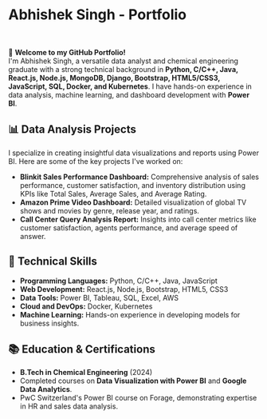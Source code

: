 # Abhishek Singh - Portfolio
<br>

👋 **Welcome to my GitHub Portfolio!**  
I'm Abhishek Singh, a versatile data analyst and chemical engineering graduate with a strong technical background in **Python, C/C++, Java, React.js, Node.js, MongoDB, Django, Bootstrap, HTML5/CSS3, JavaScript, SQL, Docker, and Kubernetes**. I have hands-on experience in data analysis, machine learning, and dashboard development with **Power BI**.

## 📊 Data Analysis Projects
I specialize in creating insightful data visualizations and reports using Power BI. Here are some of the key projects I've worked on:

- **Blinkit Sales Performance Dashboard:** Comprehensive analysis of sales performance, customer satisfaction, and inventory distribution using KPIs like Total Sales, Average Sales, and Average Rating.
- **Amazon Prime Video Dashboard:** Detailed visualization of global TV shows and movies by genre, release year, and ratings.
- **Call Center Query Analysis Report:** Insights into call center metrics like customer satisfaction, agents performance, and average speed of answer.

## 🧠 Technical Skills
- **Programming Languages:** Python, C/C++, Java, JavaScript
- **Web Development:** React.js, Node.js, Bootstrap, HTML5, CSS3
- **Data Tools:** Power BI, Tableau, SQL, Excel, AWS
- **Cloud and DevOps:** Docker, Kubernetes
- **Machine Learning:** Hands-on experience in developing models for business insights.

## 📚 Education & Certifications
- **B.Tech in Chemical Engineering** (2024)
- Completed courses on **Data Visualization with Power BI** and **Google Data Analytics**.
- PwC Switzerland's Power BI course on Forage, demonstrating expertise in HR and sales data analysis.
<br>


